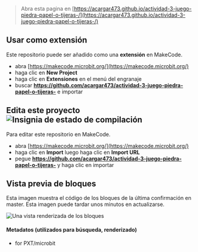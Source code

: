 
> Abra esta pagina en [https://acargar473.github.io/actividad-3-juego-piedra-papel-o-tijeras-/](https://acargar473.github.io/actividad-3-juego-piedra-papel-o-tijeras-/)

## Usar como extensión

Este repositorio puede ser añadido como una **extensión** en MakeCode.

* abra [https://makecode.microbit.org/](https://makecode.microbit.org/)
* haga clic en **New Project**
* haga clic en **Extensiones** en el menú del engranaje
* buscar **https://github.com/acargar473/actividad-3-juego-piedra-papel-o-tijeras-** e importar

## Edita este proyecto ![Insignia de estado de compilación](https://github.com/acargar473/actividad-3-juego-piedra-papel-o-tijeras-/workflows/MakeCode/badge.svg)

Para editar este repositorio en MakeCode.

* abra [https://makecode.microbit.org/](https://makecode.microbit.org/)
* haga clic en **Import** luego haga clic en **Import URL**
* pegue **https://github.com/acargar473/actividad-3-juego-piedra-papel-o-tijeras-** y haga clic en importar

## Vista previa de bloques

Esta imagen muestra el código de los bloques de la última confirmación en master.
Esta imagen puede tardar unos minutos en actualizarse.

![Una vista renderizada de los bloques](https://github.com/acargar473/actividad-3-juego-piedra-papel-o-tijeras-/raw/master/.github/makecode/blocks.png)

#### Metadatos (utilizados para búsqueda, renderizado)

* for PXT/microbit
<script src="https://makecode.com/gh-pages-embed.js"></script><script>makeCodeRender("{{ site.makecode.home_url }}", "{{ site.github.owner_name }}/{{ site.github.repository_name }}");</script>

